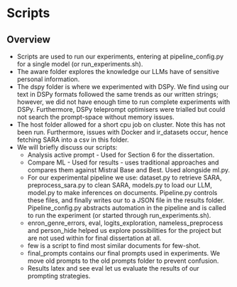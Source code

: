 # Scripts

## Overview

* Scripts are used to run our experiments, entering at pipeline_config.py for a single model (or run_experiments.sh).
* The aware folder explores the knowledge our LLMs have of sensitive personal information.
* The dspy folder is where we experimented with DSPy. We find using our text in DSPy formats followed the same trends as our written strings; however, we did not have enough time to run complete experiments with DSPy. Furthermore, DSPy teleprompt optimisers were trialled but could not search the prompt-space without memory issues.
* The host folder allowed for a short cpu job on cluster. Note this has not been run. Furthermore, issues with Docker and ir_datasets occur, hence fetching SARA into a csv in this folder.
* We will briefly discuss our scripts:
  * Analysis active prompt - Used for Section 6 for the dissertation.
  * Compare ML - Used for results - uses traditional approaches and compares them against Mistral Base and Best. Used alongside ml.py.
  * For our experimental pipeline we use: dataset.py to retrieve SARA, preprocess_sara.py to clean SARA, models.py to load our LLM, model.py to make inferences on documents. Pipeline.py controls these files, and finally writes our to a JSON file in the results folder. Pipeline_config.py abstracts automation in the pipeline and is called to run the experiment (or started through run_experiments.sh).
  * enron_genre_errors, eval, logits_exploration, nameless_preprocess and person_hide helped us explore possibilities for the project but are not used within for final dissertation at all.
  * few is a script to find most similar documents for few-shot.
  * final_prompts contains our final prompts used in experiments. We move old prompts to the old prompts folder to prevent confusion.
  * Results latex and see eval let us evaluate the results of our prompting strategies.



